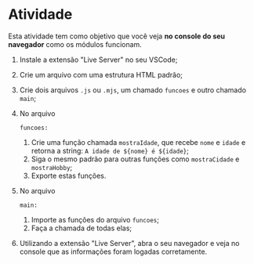 # Atividade

Esta atividade tem como objetivo que você veja **no console do seu navegador** como os módulos funcionam.

1. Instale a extensão "Live Server" no seu VSCode;

2. Crie um arquivo com uma estrutura HTML padrão;

3. Crie dois arquivos `.js` ou `.mjs`, um chamado `funcoes` e outro chamado `main`;

4. No arquivo

   ```
   funcoes:
   ```

   1. Crie uma função chamada `mostraIdade`, que recebe `nome` e `idade` e retorna a string: `A idade de ${nome} é ${idade}`;
   2. Siga o mesmo padrão para outras funções como `mostraCidade` e `mostraHobby`;
   3. Exporte estas funções.

5. No arquivo

   ```
   main:
   ```

   1. Importe as funções do arquivo `funcoes`;
   2. Faça a chamada de todas elas;

6. Utilizando a extensão "Live Server", abra o seu navegador e veja no console que as informações foram logadas corretamente.